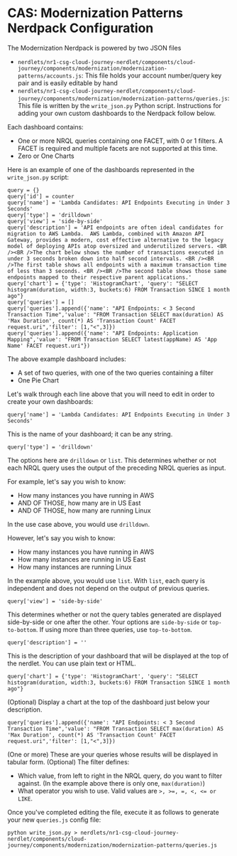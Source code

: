 # CAS: Modernization Patterns Nerdpack Configuration

The Modernization Nerdpack is powered by two JSON files

* `nerdlets/nr1-csg-cloud-journey-nerdlet/components/cloud-journey/components/modernization/modernization-patterns/accounts.js`: This file holds your account number/query key pair and is easily editable by hand
* `nerdlets/nr1-csg-cloud-journey-nerdlet/components/cloud-journey/components/modernization/modernization-patterns/queries.js`: This file is written by the `write_json.py` Python script.  Instructions for adding your own custom dashboards to the Nerdpack follow below.

Each dashboard contains:

* One or more NRQL queries containing one FACET, with 0 or 1 filters. A FACET is required and multiple facets are not supported at this time.
* Zero or One Charts

Here is an example of one of the dashboards represented in the `write_json.py` script:

```
query = {}
query['id'] = counter
query['name'] = 'Lambda Candidates: API Endpoints Executing in Under 3 Seconds'
query['type'] = 'drilldown'
query['view'] = 'side-by-side'
query['description'] = 'API endpoints are often ideal candidates for migration to AWS Lambda.  AWS Lambda, combined with Amazon API Gateway, provides a modern, cost effective alternative to the legacy model of deploying APIs atop oversized and underutilized servers. <BR /><BR />The chart below shows the number of transactions executed in under 3 seconds broken down into half second intervals. <BR /><BR />The first table shows all endpoints with a maximum transaction time of less than 3 seconds. <BR /><BR />The second table shows those same endpoints mapped to their respective parent applications.'
query['chart'] = {'type': 'HistogramChart', 'query': "SELECT histogram(duration, width:3, buckets:6) FROM Transaction SINCE 1 month ago"}
query['queries'] = []
query['queries'].append({'name': "API Endpoints: < 3 Second Transaction Time",'value': "FROM Transaction SELECT max(duration) AS 'Max Duration', count(*) AS 'Transaction Count' FACET request.uri",'filter': [1,"<",3]})
query['queries'].append({'name': "API Endpoints: Application Mapping",'value': "FROM Transaction SELECT latest(appName) AS 'App Name' FACET request.uri"})
```

The above example dashboard includes:

* A set of two queries, with one of the two queries containing a filter
* One Pie Chart

Let's walk through each line above that you will need to edit in order to create your own dashboards:

```
query['name'] = 'Lambda Candidates: API Endpoints Executing in Under 3 Seconds'
``` 

This is the name of your dashboard; it can be any string.

```
query['type'] = 'drilldown'
```

The options here are `drilldown` or `list`. This determines whether or not each NRQL query uses the output of the preceding NRQL queries as input.

For example, let's say you wish to know:

* How many instances you have running in AWS
* AND OF THOSE, how many are in US East
* AND OF THOSE, how many are running Linux

In the use case above, you would use `drilldown`. 

However, let's say you wish to know:

* How many instances you have running in AWS
* How many instances are running in US East
* How many instances are running Linux

In the example above, you would use `list`.  With `list`, each query is independent and does not depend on the output of previous queries.

```
query['view'] = 'side-by-side'
```

This determines whether or not the query tables generated are displayed side-by-side or one after the other.  Your options are `side-by-side` or `top-to-bottom`.  If using more than three queries, use `top-to-bottom`.

```
query['description'] = ''
```

This is the description of your dashboard that will be displayed at the top of the nerdlet.  You can use plain text or HTML.

```
query['chart'] = {'type': 'HistogramChart', 'query': "SELECT histogram(duration, width:3, buckets:6) FROM Transaction SINCE 1 month ago"}
```

(Optional) Display a chart at the top of the dashboard just below your description.

```
query['queries'].append({'name': "API Endpoints: < 3 Second Transaction Time",'value': "FROM Transaction SELECT max(duration) AS 'Max Duration', count(*) AS 'Transaction Count' FACET request.uri",'filter': [1,"<",3]})
```

(One or more) These are your queries whose results will be displayed in tabular form.  (Optional) The filter defines:

* Which value, from left to right in the NRQL query, do you want to filter against. (In the example above there is only one, `max(duration)`)
* What operator you wish to use.  Valid values are `>, >=, =, <, <= or LIKE`.

Once you've completed editing the file, execute it as follows to generate your new `queries.js` config file:

```
python write_json.py > nerdlets/nr1-csg-cloud-journey-nerdlet/components/cloud-journey/components/modernization/modernization-patterns/queries.js
```
